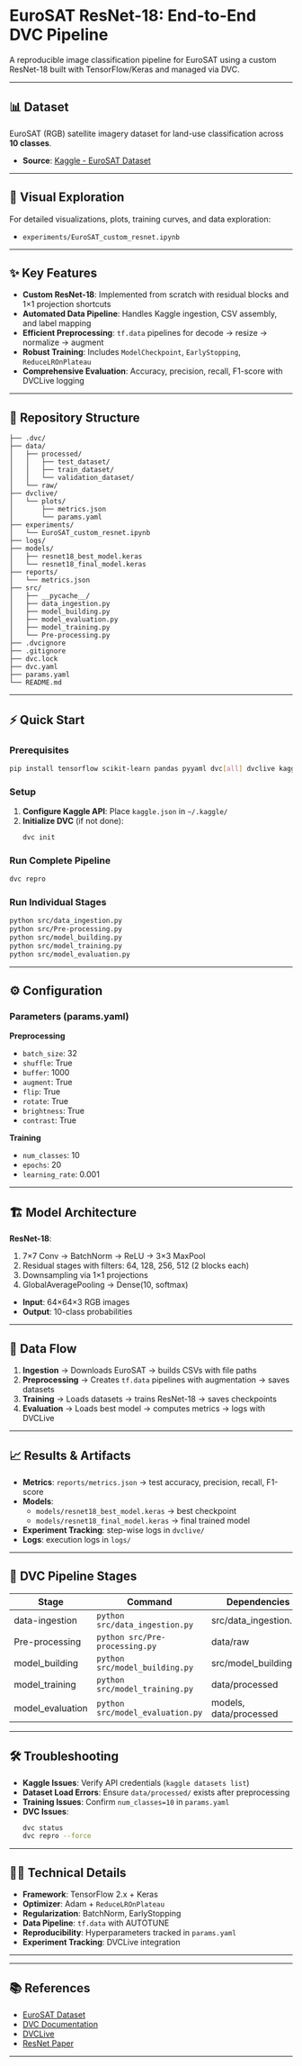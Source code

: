 # EuroSAT ResNet-18: End-to-End DVC Pipeline

A reproducible image classification pipeline for EuroSAT using a custom ResNet-18 built with TensorFlow/Keras and managed via DVC.

---

## 📊 Dataset
EuroSAT (RGB) satellite imagery dataset for land-use classification across **10 classes**.  

- **Source**: [Kaggle - EuroSAT Dataset](https://www.kaggle.com/datasets/apollo2506/eurosat-dataset)

---

## 🔎 Visual Exploration
For detailed visualizations, plots, training curves, and data exploration:  
- `experiments/EuroSAT_custom_resnet.ipynb`

---

## ✨ Key Features
- **Custom ResNet-18**: Implemented from scratch with residual blocks and 1×1 projection shortcuts  
- **Automated Data Pipeline**: Handles Kaggle ingestion, CSV assembly, and label mapping  
- **Efficient Preprocessing**: `tf.data` pipelines for decode → resize → normalize → augment  
- **Robust Training**: Includes `ModelCheckpoint`, `EarlyStopping`, `ReduceLROnPlateau`  
- **Comprehensive Evaluation**: Accuracy, precision, recall, F1-score with DVCLive logging  

---

## 📂 Repository Structure
```
├── .dvc/
├── data/
│   ├── processed/
│   │   ├── test_dataset/
│   │   ├── train_dataset/
│   │   └── validation_dataset/
│   └── raw/
├── dvclive/
│   └── plots/
│       ├── metrics.json
│       └── params.yaml
├── experiments/
│   └── EuroSAT_custom_resnet.ipynb
├── logs/
├── models/
│   ├── resnet18_best_model.keras
│   └── resnet18_final_model.keras
├── reports/
│   └── metrics.json
├── src/
│   ├── __pycache__/
│   ├── data_ingestion.py
│   ├── model_building.py
│   ├── model_evaluation.py
│   ├── model_training.py
│   └── Pre-processing.py
├── .dvcignore
├── .gitignore
├── dvc.lock
├── dvc.yaml
├── params.yaml
└── README.md
```

---

## ⚡ Quick Start

### Prerequisites
```bash
pip install tensorflow scikit-learn pandas pyyaml dvc[all] dvclive kaggle
```

### Setup
1. **Configure Kaggle API**: Place `kaggle.json` in `~/.kaggle/`  
2. **Initialize DVC** (if not done):  
   ```bash
   dvc init
   ```

### Run Complete Pipeline
```bash
dvc repro
```

### Run Individual Stages
```bash
python src/data_ingestion.py
python src/Pre-processing.py
python src/model_building.py
python src/model_training.py
python src/model_evaluation.py
```

---

## ⚙️ Configuration

### Parameters (params.yaml)
**Preprocessing**
- `batch_size`: 32  
- `shuffle`: True  
- `buffer`: 1000  
- `augment`: True  
- `flip`: True  
- `rotate`: True  
- `brightness`: True  
- `contrast`: True  

**Training**
- `num_classes`: 10  
- `epochs`: 20  
- `learning_rate`: 0.001  

---

## 🏗️ Model Architecture
**ResNet-18**:
1. 7×7 Conv → BatchNorm → ReLU → 3×3 MaxPool  
2. Residual stages with filters: 64, 128, 256, 512 (2 blocks each)  
3. Downsampling via 1×1 projections  
4. GlobalAveragePooling → Dense(10, softmax)  

- **Input**: 64×64×3 RGB images  
- **Output**: 10-class probabilities  

---

## 🔄 Data Flow
1. **Ingestion** → Downloads EuroSAT → builds CSVs with file paths  
2. **Preprocessing** → Creates `tf.data` pipelines with augmentation → saves datasets  
3. **Training** → Loads datasets → trains ResNet-18 → saves checkpoints  
4. **Evaluation** → Loads best model → computes metrics → logs with DVCLive  

---

## 📈 Results & Artifacts
- **Metrics**: `reports/metrics.json` → test accuracy, precision, recall, F1-score  
- **Models**:
  - `models/resnet18_best_model.keras` → best checkpoint  
  - `models/resnet18_final_model.keras` → final trained model  
- **Experiment Tracking**: step-wise logs in `dvclive/`  
- **Logs**: execution logs in `logs/`  

---

## 🔧 DVC Pipeline Stages
| Stage            | Command                          | Dependencies         | Outputs            |
|------------------|----------------------------------|----------------------|--------------------|
| data-ingestion   | `python src/data_ingestion.py`   | src/data_ingestion.py| data/raw           |
| Pre-processing   | `python src/Pre-processing.py`   | data/raw             | data/processed     |
| model_building   | `python src/model_building.py`   | src/model_building.py| -                  |
| model_training   | `python src/model_training.py`   | data/processed       | models/            |
| model_evaluation | `python src/model_evaluation.py` | models, data/processed| reports/metrics.json |

---

## 🛠️ Troubleshooting
- **Kaggle Issues**: Verify API credentials (`kaggle datasets list`)  
- **Dataset Load Errors**: Ensure `data/processed/` exists after preprocessing  
- **Training Issues**: Confirm `num_classes=10` in `params.yaml`  
- **DVC Issues**:  
  ```bash
  dvc status
  dvc repro --force
  ```

---

## 🧑‍💻 Technical Details
- **Framework**: TensorFlow 2.x + Keras  
- **Optimizer**: Adam + `ReduceLROnPlateau`  
- **Regularization**: BatchNorm, EarlyStopping  
- **Data Pipeline**: `tf.data` with AUTOTUNE  
- **Reproducibility**: Hyperparameters tracked in `params.yaml`  
- **Experiment Tracking**: DVCLive integration  

---


---

## 📚 References
- [EuroSAT Dataset](https://www.kaggle.com/datasets/apollo2506/eurosat-dataset)  
- [DVC Documentation](https://dvc.org/doc)  
- [DVCLive](https://dvc.org/doc/dvclive)  
- [ResNet Paper](https://arxiv.org/abs/1512.03385)  

---

